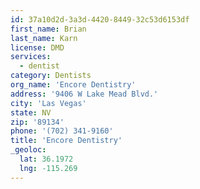 ```yaml
---
id: 37a10d2d-3a3d-4420-8449-32c53d6153df
first_name: Brian
last_name: Karn
license: DMD
services:
  - dentist
category: Dentists
org_name: 'Encore Dentistry'
address: '9406 W Lake Mead Blvd.'
city: 'Las Vegas'
state: NV
zip: '89134'
phone: '(702) 341-9160'
title: 'Encore Dentistry'
_geoloc:
  lat: 36.1972
  lng: -115.269
---
```

